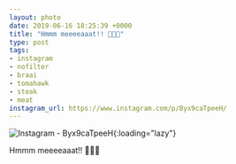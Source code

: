 ```yaml
---
layout: photo
date: 2019-06-16 18:25:39 +0000
title: "Hmmm meeeeaaat!! 🍖🥩😋"
type: post
tags:
- instagram
- nofilter
- braai
- tomahawk
- steak
- meat
instagram_url: https://www.instagram.com/p/Byx9caTpeeH/
---
```


![Instagram - Byx9caTpeeH](https://colinseymour.co.uk/img/Byx9caTpeeH.jpg){:loading="lazy"}

Hmmm meeeeaaat!! 🍖🥩😋
